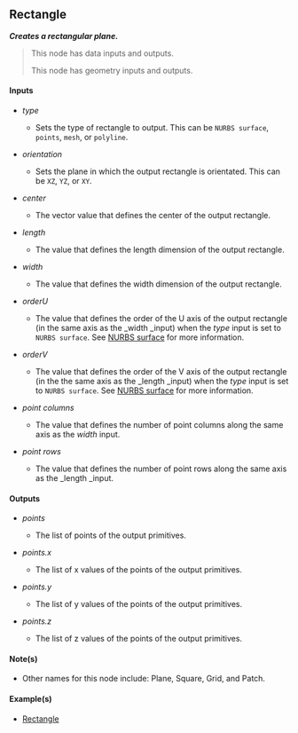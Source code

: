 ## Rectangle

**_Creates a rectangular plane._**

> This node has data inputs and outputs.
>
> This node has geometry inputs and outputs.


#### Inputs

* _type_

  * Sets the type of rectangle to output. This can be `NURBS surface`, `points`, `mesh`, or `polyline`.

* _orientation_

  * Sets the plane in which the output rectangle is orientated. This can be `XZ`, `YZ`, or `XY`.

* _center_

  * The vector value that defines the center of the output rectangle.

* _length_

  * The value that defines the length dimension of the output rectangle.

* _width_

  * The value that defines the width dimension of the output rectangle.

* _orderU_

  * The value that defines the order of the U axis of the output rectangle (in the same axis as the _width _input) when the _type_ input is set to `NURBS surface`. See <a href="/concepts/GeneralConcepts/nurbsSurface.md" target="_blank">NURBS surface</a> for more information.

* _orderV_

  * The value that defines the order of the V axis of the output rectangle (in the the same axis as the _length _input) when the _type_ input is set to `NURBS surface`. See <a href="/concepts/GeneralConcepts/nurbsSurface.md" target="_blank">NURBS surface</a> for more information.

* _point columns_

  * The value that defines the number of point columns along the same axis as the _width_ input.

* _point rows_

  * The value that defines the number of point rows along the same axis as the _length _input.


#### Outputs

* _points_

  * The list of points of the output primitives.

* _points.x_

  * The list of x values of the points of the output primitives.

* _points.y_

  * The list of y values of the points of the output primitives.

* _points.z_

  * The list of z values of the points of the output primitives.


#### Note(s)



* Other names for this node include: Plane, Square, Grid, and Patch.


#### Example(s)



* <a href="https://creator.trimble.com/graph?assetURI=whp:ef3ef267-3457-402c-a7b6-5729ad36dac3&version=latest" target="_blank">Rectangle</a>
